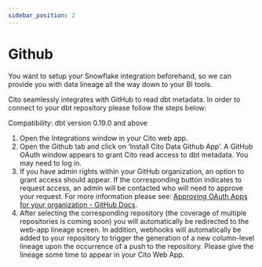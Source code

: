 ```yaml
---
sidebar_position: 2
---
```


# Github

You want to setup your Snowflake integration beforehand, so we can provide you with data lineage all the way down to your BI tools.

Cito seamlessly integrates with GitHub to read dbt metadata. In order to connect to your dbt repository please follow the steps below:

Compatibility: dbt version 0.19.0 and above

1. Open the Integrations window in your Cito web app.
2. Open the Github tab and click on ‘Install Cito Data Github App’. A GitHub OAuth window appears to grant Cito read access to dbt metadata. You may need to log in.
3. If you have admin rights within your GitHub organization, an option to grant access should appear. If the corresponding button indicates to request access, an admin will be contacted who will need to approve your request. For more information please see:  [Approving OAuth Apps for your organization - GitHub Docs](https://docs.github.com/en/organizations/restricting-access-to-your-organizations-data/approving-oauth-apps-for-your-organization).
4. After selecting the corresponding repository (the coverage of multiple repositories is coming soon) you will automatically be redirected to the web-app lineage screen. In addition, webhooks will automatically be added to your repository to trigger the generation of a new column-level lineage upon the occurrence of a push to the repository. Please give the lineage some time to appear in your Cito Web App.

